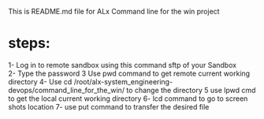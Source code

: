 This is README.md file for ALx Command line for the win project
# steps:
1- Log in to remote sandbox using this command sftp <ip-address> of your Sandbox </br>
2- Type the password
3 Use pwd command to get remote current working directory
4- Use cd /root/alx-system_engineering-devops/command_line_for_the_win/ to change the directory
5 use lpwd cmd to get the local current working directory
6- lcd command to go to screen shots location
7- use put command to transfer the desired file
